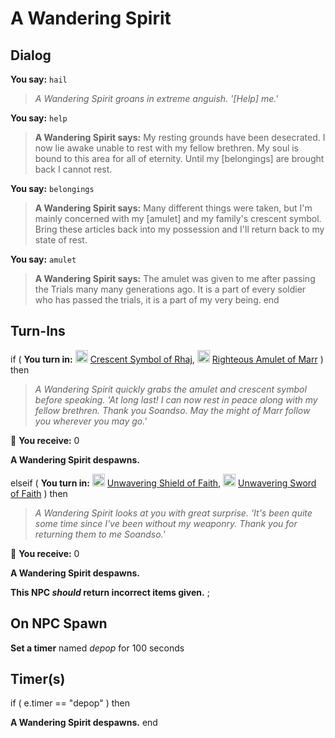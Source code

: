 # A Wandering Spirit








## Dialog

**You say:** `hail`



>*A Wandering Spirit groans in extreme anguish. '[Help] me.'*




**You say:** `help`



>**A Wandering Spirit says:** My resting grounds have been desecrated. I now lie awake unable to rest with my fellow brethren. My soul is bound to this area for all of eternity. Until my [belongings] are brought back I cannot rest.


**You say:** `belongings`



>**A Wandering Spirit says:** Many different things were taken, but I'm mainly concerned with my [amulet] and my family's crescent symbol. Bring these articles back into my possession and I'll return back to my state of rest.


**You say:** `amulet`



>**A Wandering Spirit says:** The amulet was given to me after passing the Trials many many generations ago.  It is a part of every soldier who has passed the trials, it is a part of my very being.
end



## Turn-Ins





if (  **You turn in:** <img style="background:url(/static/icons/blank_slot.gif);width:20px;height:20px;" src="/static/icons/item_754.png" alt="" /> <a
                                href="/item/20605" data-url="20605" class="tooltip-link link">Crescent Symbol of Rhaj</a>, <img style="background:url(/static/icons/blank_slot.gif);width:20px;height:20px;" src="/static/icons/item_1056.png" alt="" /> <a
                                href="/item/20606" data-url="20606" class="tooltip-link link">Righteous Amulet of Marr</a>  ) then 


>*A Wandering Spirit quickly grabs the amulet and crescent symbol before speaking. 'At long last! I can now rest in peace along with my fellow brethren. Thank you Soandso. May the might of Marr follow you wherever you may go.'*


 &#127873; **You receive:** 0 

 


**A Wandering Spirit despawns.**




elseif (  **You turn in:** <img style="background:url(/static/icons/blank_slot.gif);width:20px;height:20px;" src="/static/icons/item_805.png" alt="" /> <a
                                href="/item/20608" data-url="20608" class="tooltip-link link">Unwavering Shield of Faith</a>, <img style="background:url(/static/icons/blank_slot.gif);width:20px;height:20px;" src="/static/icons/item_1173.png" alt="" /> <a
                                href="/item/20607" data-url="20607" class="tooltip-link link">Unwavering Sword of Faith</a>  ) then 


>*A Wandering Spirit looks at you with great surprise. 'It's been quite some time since I've been without my weaponry. Thank you for returning them to me Soandso.'*


 &#127873; **You receive:** 0 

 


**A Wandering Spirit despawns.**



**This NPC *should* return incorrect items given.**
;


## On NPC Spawn

**Set a timer** named *depop* for 100 seconds


## Timer(s)

if ( e.timer == "depop" ) then


**A Wandering Spirit despawns.**
end
